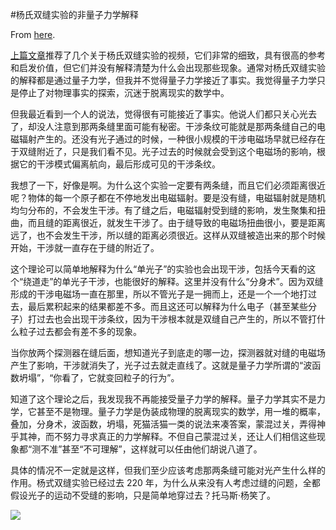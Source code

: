 #杨氏双缝实验的非量子力学解释

From [here](https://yinwang1.substack.com/p/11c).

[上篇文章](https://yinwang0.substack.com/p/4d5)<span>推荐了几个关于杨氏双缝实验的视频，它们非常的细致，具有很高的参考和启发价值，但它们并没有解释清楚为什么会出现那些现象。通常对杨氏双缝实验的解释都是通过量子力学，但我并不觉得量子力学接近了事实。我觉得量子力学只是停止了对物理事实的探索，沉迷于脱离现实的数学中。</span>

但我最近看到一个人的说法，觉得很有可能接近了事实。他说人们都只关心光去了，却没人注意到那两条缝里面可能有秘密。干涉条纹可能就是那两条缝自己的电磁辐射产生的。还没有光子通过的时候，一种很小规模的干涉电磁场早就已经存在于双缝附近了，只是我们看不见。光子过去的时候就会受到这个电磁场的影响，根据它的干涉模式偏离航向，最后形成可见的干涉条纹。

我想了一下，好像是啊。为什么这个实验一定要有两条缝，而且它们必须距离很近呢？物体的每一个原子都在不停地发出电磁辐射。要是没有缝，电磁辐射就是随机均匀分布的，不会发生干涉。有了缝之后，电磁辐射受到缝的影响，发生聚集和扭曲，而且缝的距离很近，就发生干涉了。由于缝导致的电磁场扭曲很小，要是距离远了，也不会发生干涉，所以缝的距离必须很近。这样从双缝被造出来的那个时候开始，干涉就一直存在于缝的附近了。

这个理论可以简单地解释为什么“单光子”的实验也会出现干涉，包括今天看的这个“绕道走”的单光子干涉，也能很好的解释。这里并没有什么“分身术”。因为双缝形成的干涉电磁场一直在那里，所以不管光子是一拥而上，还是一个一个地打过去，最后累积起来的结果都差不多。而且这还可以解释为什么电子（甚至某些分子）打过去也会出现干涉条纹，因为干涉根本就是双缝自己产生的，所以不管打什么粒子过去都会有差不多的现象。

当你放两个探测器在缝后面，想知道光子到底走的哪一边，探测器就对缝的电磁场产生了影响，干涉就消失了，光子过去就走直线了。这就是量子力学所谓的“波函数坍塌”，“你看了，它就变回粒子的行为”。

知道了这个理论之后，我发现我不再能接受量子力学的解释。量子力学其实不是力学，它甚至不是物理。量子力学是伪装成物理的脱离现实的数学，用一堆的概率，叠加，分身术，波函数，坍塌，死猫活猫一类的说法来凑答案，蒙混过关，弄得神乎其神，而不努力寻求真正的力学解释。不但自己蒙混过关，还让人们相信这些现象都“测不准”甚至“不可理解”，这样就可以任由他们胡说八道了。

具体的情况不一定就是这样，但我们至少应该考虑那两条缝可能对光产生什么样的作用。杨式双缝实验已经过去 220 年，为什么从来没有人考虑过缝的问题，全都假设光子的运动不受缝的影响，只是简单地穿过去？托马斯·杨笑了。

![](https://substackcdn.com/image/fetch/w_1456,c_limit,f_auto,q_auto:good,fl_progressive:steep/https%3A%2F%2Fbucketeer-e05bbc84-baa3-437e-9518-adb32be77984.s3.amazonaws.com%2Fpublic%2Fimages%2F0282aea7-a21b-499d-9ff5-c7556185ffee_2352x2979.jpeg)


